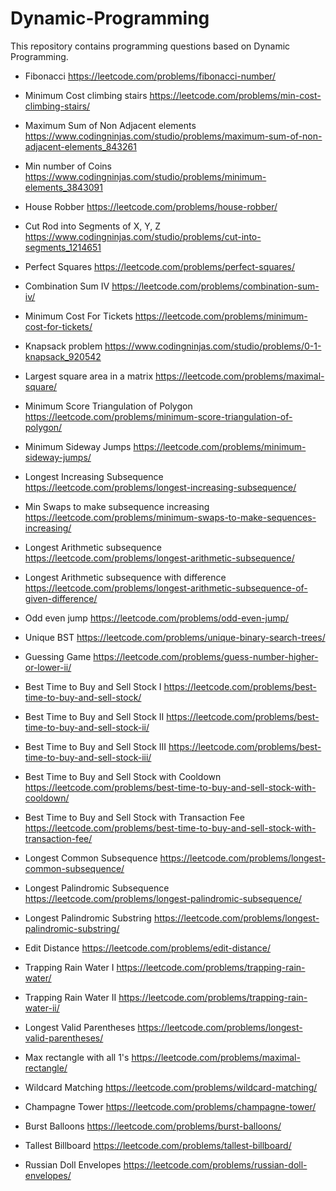 # Dynamic-Programming
This repository contains programming questions based on Dynamic Programming.
- Fibonacci https://leetcode.com/problems/fibonacci-number/
- Minimum Cost climbing stairs https://leetcode.com/problems/min-cost-climbing-stairs/
- Maximum Sum of Non Adjacent elements https://www.codingninjas.com/studio/problems/maximum-sum-of-non-adjacent-elements_843261
- Min number of Coins https://www.codingninjas.com/studio/problems/minimum-elements_3843091
- House Robber https://leetcode.com/problems/house-robber/
- Cut Rod into Segments of X, Y, Z https://www.codingninjas.com/studio/problems/cut-into-segments_1214651
- Perfect Squares https://leetcode.com/problems/perfect-squares/
- Combination Sum IV https://leetcode.com/problems/combination-sum-iv/
- Minimum Cost For Tickets https://leetcode.com/problems/minimum-cost-for-tickets/


- Knapsack problem https://www.codingninjas.com/studio/problems/0-1-knapsack_920542
- Largest square area in a matrix https://leetcode.com/problems/maximal-square/
- Minimum Score Triangulation of Polygon https://leetcode.com/problems/minimum-score-triangulation-of-polygon/
- Minimum Sideway Jumps https://leetcode.com/problems/minimum-sideway-jumps/

  
- Longest Increasing Subsequence https://leetcode.com/problems/longest-increasing-subsequence/
- Min Swaps to make subsequence increasing https://leetcode.com/problems/minimum-swaps-to-make-sequences-increasing/
- Longest Arithmetic subsequence https://leetcode.com/problems/longest-arithmetic-subsequence/
- Longest Arithmetic subsequence with difference https://leetcode.com/problems/longest-arithmetic-subsequence-of-given-difference/
- Odd even jump https://leetcode.com/problems/odd-even-jump/
  
  
- Unique BST https://leetcode.com/problems/unique-binary-search-trees/
- Guessing Game https://leetcode.com/problems/guess-number-higher-or-lower-ii/

- Best Time to Buy and Sell Stock I  https://leetcode.com/problems/best-time-to-buy-and-sell-stock/
- Best Time to Buy and Sell Stock II  https://leetcode.com/problems/best-time-to-buy-and-sell-stock-ii/
- Best Time to Buy and Sell Stock III  https://leetcode.com/problems/best-time-to-buy-and-sell-stock-iii/
- Best Time to Buy and Sell Stock with Cooldown  https://leetcode.com/problems/best-time-to-buy-and-sell-stock-with-cooldown/
- Best Time to Buy and Sell Stock with Transaction Fee  https://leetcode.com/problems/best-time-to-buy-and-sell-stock-with-transaction-fee/

- Longest Common Subsequence  https://leetcode.com/problems/longest-common-subsequence/
- Longest Palindromic Subsequence  https://leetcode.com/problems/longest-palindromic-subsequence/
- Longest Palindromic Substring  https://leetcode.com/problems/longest-palindromic-substring/
- Edit Distance  https://leetcode.com/problems/edit-distance/


- Trapping Rain Water I  https://leetcode.com/problems/trapping-rain-water/
- Trapping Rain Water II  https://leetcode.com/problems/trapping-rain-water-ii/
- Longest Valid Parentheses  https://leetcode.com/problems/longest-valid-parentheses/
- Max rectangle with all 1's  https://leetcode.com/problems/maximal-rectangle/
- Wildcard Matching  https://leetcode.com/problems/wildcard-matching/
- Champagne Tower  https://leetcode.com/problems/champagne-tower/
- Burst Balloons  https://leetcode.com/problems/burst-balloons/
- Tallest Billboard  https://leetcode.com/problems/tallest-billboard/
- Russian Doll Envelopes  https://leetcode.com/problems/russian-doll-envelopes/

